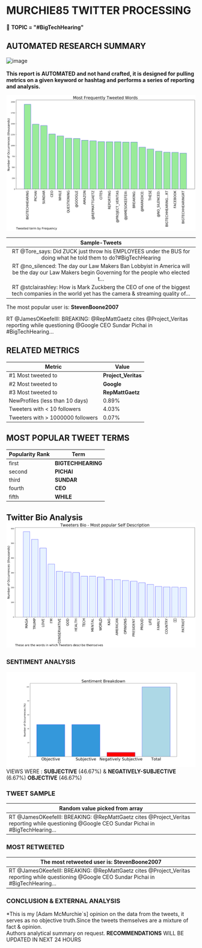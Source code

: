 # MURCHIE85 TWITTER PROCESSING 
&#x1F34E; **TOPIC = "#BigTechHearing"**

## AUTOMATED RESEARCH SUMMARY

![image](https://marketingplatform.google.com/about/static/images/gmp/analytics-smb-benefit.jpg)
<br></br>
<b> This report is AUTOMATED and not hand crafted, it is designed for pulling metrics on a given keyword or hashtag and performs a series of reporting and analysis.</b>



![image](TWEETS.png)



|                **Sample-Tweets**        |
| :-------------: |
| RT @Tore_says: Did ZUCK just throw his EMPLOYEES under the BUS for doing what he told them to do?#BigTechHearing |
| RT @no_silenced: The day our Law Makers Ban Lobbyist in America will be the day our Law Makers begin Governing for the people who elected t… |
| RT @stclairashley: How is Mark Zuckberg the CEO of one of the biggest tech companies in the world yet has the camera &amp; streaming quality of… |

The most popular user is: **StevenBoone2007**
<div class="alert alert-block alert-danger"> RT @JamesOKeefeIII: BREAKING: @RepMattGaetz cites @Project_Veritas reporting while questioning @Google CEO Sundar Pichai in #BigTechHearing…</div>

## RELATED METRICS<br>
| Metric | Value |
| ------------- | ------------- |
| #1 Most tweeted to  | **Project_Veritas** |
| #2 Most tweeted to  | **Google** |
| #3 Most tweeted to  | **RepMattGaetz** |
| NewProfiles (less than 10 days) | 0.89%  |
| Tweeters with < 10 followers  | 4.03%|
| Tweeters with > 1000000 followers  | 0.07%  |



## MOST POPULAR TWEET TERMS 


| Popularity Rank  | Term |
| ------------- | ------------- |
| first  | **BIGTECHHEARING**  |
| second  | **PICHAI**  |
| third  | **SUNDAR** |
| fourth  | **CEO**  |
| fifth  | **WHILE**  |


## Twitter Bio Analysis![image](BIO.png)
### SENTIMENT ANALYSIS
![image](sentiment.png)
VIEWS WERE : **SUBJECTIVE**  (46.67%) & **NEGATIVELY-SUBJECTIVE** (6.67%) **OBJECTIVE** (46.67%)

### TWEET SAMPLE 
| Random value picked from array |
| ------------- |
|RT @JamesOKeefeIII: BREAKING: @RepMattGaetz cites @Project_Veritas reporting while questioning @Google CEO Sundar Pichai in #BigTechHearing… |

### MOST RETWEETED 

| The most retweeted user is: **StevenBoone2007**  |
| ------------- |
| RT @JamesOKeefeIII: BREAKING: @RepMattGaetz cites @Project_Veritas reporting while questioning @Google CEO Sundar Pichai in #BigTechHearing… |

### CONCLUSION & EXTERNAL ANALYSIS

*This is my [Adam McMurchie`s] opinion on the data from the tweets, it serves as no objective truth.Since the tweets themselves are a mixture of fact & opinion.<br>
Authors analytical summary on request.
**RECOMMENDATIONS** WILL BE UPDATED IN NEXT  24 HOURS <br>